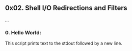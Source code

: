 ## 0x02. Shell I/O Redirections and Filters
...

### 0. Hello World:
   This script prints text to the stdout followed by a new line.
